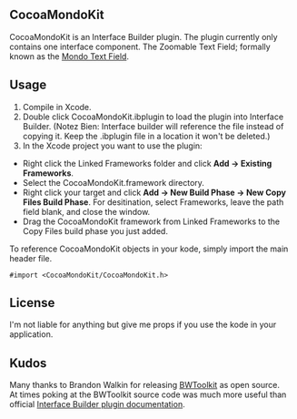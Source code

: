 CocoaMondoKit
-------------

CocoaMondoKit is an Interface Builder plugin. The plugin currently only 
contains one interface  component. The Zoomable Text Field; formally 
known as the [Mondo Text Field][1].


Usage
-----

 1. Compile in Xcode.
 2. Double click CocoaMondoKit.ibplugin to load the plugin into 
Interface Builder. (Notez Bien: Interface builder will reference 
the file instead of copying it.  Keep the .ibplugin file in a 
location it won't be deleted.)
 3. In the Xcode project you want to use the plugin:
 
*  Right click the Linked Frameworks folder and click **Add -> Existing Frameworks**.  
*  Select the CocoaMondoKit.framework directory.
*  Right click your target and click 
**Add -> New Build Phase -> New Copy Files Build Phase**.  For desitination, 
select Frameworks, leave the path field blank, and close the window.
*  Drag the CocoaMondoKit framework from Linked Frameworks to the Copy 
Files build phase you just added.

To reference CocoaMondoKit objects in your kode, simply import the main header file.

    #import <CocoaMondoKit/CocoaMondoKit.h>

License
------
I'm not liable for anything but give me props if you use the kode in your application.   

Kudos
-----
Many thanks to Brandon Walkin for releasing [BWToolkit][2] as open source.  
At times poking at the BWToolkit source code was much more useful than 
official [Interface Builder plugin documentation][3].


  [1]: http://sunflower.coleharbour.ca/cocoamondo/2008/12/the-mondotextfield-a-formal-introduction/
  [2]: http://www.brandonwalkin.com/bwtoolkit/
  [3]: http://developer.apple.com/mac/library/documentation/DeveloperTools/Conceptual/IBPlugInGuide/Introduction/Introduction.html
